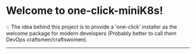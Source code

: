 # Welcome to one-click-miniK8s!
💡 The idea behind this project is to provide a 'one-click' installer as the welcome package for modern developers (Probably better to call them DevOps craftsmen/craftswomen). 

---